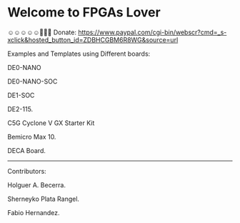 # Welcome to FPGAs Lover

☺️☺️☺️☺️☺️💸💸💸 Donate: https://www.paypal.com/cgi-bin/webscr?cmd=_s-xclick&hosted_button_id=ZDBHCGBM6R8WG&source=url

Examples and Templates using Different boards:

DE0-NANO

DE0-NANO-SOC

DE1-SOC

DE2-115.

C5G Cyclone V GX Starter Kit

Bemicro Max 10.

DECA Board.



--------------
Contributors:

Holguer A. Becerra.

Sherneyko Plata Rangel.

Fabio Hernandez.
